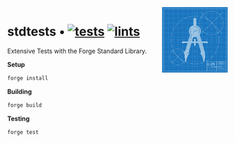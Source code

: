 <img align="right" width="150" height="150" top="100" src="./assets/readme.jpg">

# stdtests • [![tests](https://github.com/abigger87/stdtests/actions/workflows/tests.yml/badge.svg)](https://github.com/abigger87/stdtests/actions/workflows/tests.yml) [![lints](https://github.com/abigger87/stdtests/actions/workflows/lints.yml/badge.svg)](https://github.com/abigger87/stdtests/actions/workflows/lints.yml)


Extensive Tests with the Forge Standard Library.

**Setup**
```bash
forge install
```

**Building**
```bash
forge build
```

**Testing**
```bash
forge test
```
